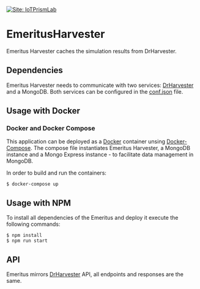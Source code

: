 [![Site: IoTPrismLab](https://img.shields.io/badge/site-IoT%20Prism%20Lab-blue)](http://iot-prism-lab.nws.cs.unibo.it/)


# EmeritusHarvester

Emeritus Harvester caches the simulation results from DrHarvester.

## Dependencies
Emeritus Harvester needs to communicate with two services: [DrHarvester](https://github.com/xAlessandroC/harvester-adapter) and a MongoDB. Both services can be configured in the [conf.json](src/config/conf.json) file.


## Usage with Docker

### Docker and Docker Compose

This application can be deployed as a [Docker](https://www.docker.com) container unsing [Docker-Compose](https://docs.docker.com/compose/).
The compose file instantiates Emeritus Harvester, a MongoDB instance and a Mongo Express instance - to facilitate data management in MongoDB.   


In order to build and run the containers:

```console
$ docker-compose up
```

## Usage with NPM

To install all dependencies of the Emeritus and deploy it execute the following commands:

```console
$ npm install
$ npm run start
```

## API

Emeritus mirrors [DrHarvester](https://github.com/xAlessandroC/harvester-adapter) API, all endpoints and responses are the same.